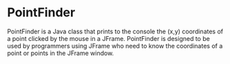 # PointFinder
PointFinder is a Java class that prints to the console the (x,y) coordinates of a point clicked by the mouse in a JFrame.  PointFinder is designed to be used by programmers using JFrame who need to know the coordinates of a point or points in the JFrame window.
